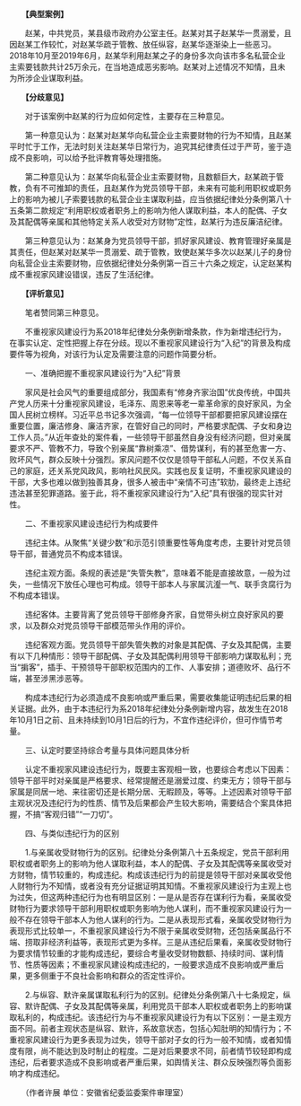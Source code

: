 　　**【典型案例】**

　　赵某，中共党员，某县级市政府办公室主任。赵某对其子赵某华一贯溺爱，且因赵某工作较忙，对赵某华疏于管教、放任纵容，赵某华逐渐染上一些恶习。2018年10月至2019年6月，赵某华利用赵某之子的身份多次向该市多名私营企业主索要钱款共计25万余元，在当地造成恶劣影响。赵某对上述情况不知情，且未为所涉企业谋取利益。

　　**【分歧意见】**

　　对于该案例中赵某的行为应如何定性，主要存在三种意见。

　　第一种意见认为：赵某对赵某华向私营企业主索要财物的行为不知情，且赵某平时忙于工作，无法时刻关注赵某华日常行为，追究其纪律责任过于严苛，鉴于造成不良影响，可以给予批评教育等处理措施。

　　第二种意见认为：赵某华向私营企业主索要财物，且数额巨大，赵某疏于管教，负有不可推卸的责任，且赵某作为党员领导干部，未来有可能利用职权或职务上的影响为被儿子索要钱款的私营企业主谋取利益，应当依据纪律处分条例第八十五条第二款规定“利用职权或者职务上的影响为他人谋取利益，本人的配偶、子女及其配偶等亲属和其他特定关系人收受对方财物”定性，赵某行为违反廉洁纪律。

　　第三种意见认为：赵某身为党员领导干部，抓好家风建设、教育管理好亲属是其责任，但赵某对赵某华一贯溺爱、疏于管教，致使赵某华多次以赵某儿子的身份向私营企业主索要财物，应依据纪律处分条例第一百三十六条之规定，认定赵某构成不重视家风建设错误，违反了生活纪律。

　　**【评析意见】**

　　笔者赞同第三种意见。

　　不重视家风建设行为系2018年纪律处分条例新增条款，作为新增违纪行为，在事实认定、定性把握上存在分歧。现以不重视家风建设行为“入纪”的背景及构成要件等为视角，对该行为认定及需要注意的问题作简要分析。

　　一、准确把握不重视家风建设行为“入纪”背景

　　家风是社会风气的重要组成部分，我国素有“修身齐家治国”优良传统，中国共产党人历来十分重视家风建设，毛泽东、周恩来等老一辈革命家的良好家风，为全国人民树立榜样。习近平总书记多次强调，“每一位领导干部都要把家风建设摆在重要位置，廉洁修身、廉洁齐家，在管好自己的同时，严格要求配偶、子女和身边工作人员。”从近年查处的案件看，一些领导干部虽然自身没有经济问题，但对亲属要求不严、管教不力，导致个别亲属“靠树乘凉”、借势谋利，有的甚至危害一方、败坏风气，群众反映十分强烈。家风问题不仅仅是领导干部私人问题，不仅关系自己的家庭，还关系党风政风，影响社风民风。实践也反复证明，不重视家风建设的干部，大多也难以做到独善其身，很多人被击中“亲情不可违”软肋，最终走上违纪违法甚至犯罪道路。鉴于此，将不重视家风建设行为“入纪”具有很强的现实针对性。

　　二、不重视家风建设违纪行为构成要件

　　违纪主体。从聚焦“关键少数”和示范引领重要性等角度考虑，主要针对党员领导干部，普通党员不构成本错误。

　　违纪主观方面。条规的表述是“失管失教”，意味着不能是直接故意，一般为过失，一些情况下放任心理也可构成。领导干部本人与家属沆瀣一气、联手贪腐行为不构成本错误。

　　违纪客体。主要背离了党员领导干部修身齐家，自觉带头树立良好家风的要求，以及群众对党员领导干部模范带头作用的评价。

　　违纪客观方面。党员领导干部失管失教的对象是其配偶、子女及其配偶，主要有以下几种情形：领导干部配偶、子女及其配偶利用领导干部影响力谋取私利；充当“掮客”，插手、干预领导干部职权范围内的工作、人事安排；道德败坏、品行不端，甚至涉黑涉恶等。

　　构成本违纪行为必须造成不良影响或严重后果，需要收集能证明违纪后果的相关证据。此外，由于本违纪行为系2018年纪律处分条例新增内容，故发生在2018年10月1日之前、且未持续到10月1日后的行为，不宜作违纪评价，但可作情节考量。

　　三、认定时要坚持综合考量与具体问题具体分析

　　认定不重视家风建设违纪行为，既要主客观相一致，也要综合考虑以下因素：领导干部平时对亲属是严格要求、经常提醒还是溺爱过度、约束无方；领导干部与家属是同居一地、来往密切还是长期分居、无暇顾及，等等。上述因素对领导干部主观状况及违纪行为的性质、情节及后果都会产生较大影响，需要结合个案具体把握，不搞“客观归错”“一刀切”。

　　四、与类似违纪行为的区别

　　1.与亲属收受财物行为的区别。纪律处分条例第八十五条规定，党员干部利用职权或者职务上的影响为他人谋取利益，本人的配偶、子女及其配偶等亲属收受对方财物，情节较重的，构成违纪。构成该违纪行为的前提是领导干部对亲属收受他人财物行为不知情，或者没有充分证据证明其知情。不重视家风建设行为主观上也为过失，但这两种违纪行为也有明显区别：一是从是否存在谋利行为看，亲属收受财物行为要求领导干部利用职权或职务影响为他人谋利，而不重视家风建设行为一般不存在领导干部本人为他人谋利的行为。二是从表现形式看，亲属收受财物行为表现形式比较单一，不重视家风建设行为不限于亲属收受财物，还包括亲属品行不端、捞取非经济利益等，表现形式更为多样。三是从违纪后果看，亲属收受财物行为要求情节较重的才能构成违纪，要综合考量收受财物数额、持续时间、谋利情节、性质等因素；不重视家风建设构成违纪的，一般要求造成不良影响或严重后果，更多侧重于不良社会影响和群众的否定性评价。

　　2.与纵容、默许亲属谋取私利行为的区别。纪律处分条例第八十七条规定，纵容、默许配偶、子女及其配偶等亲属，利用党员干部本人职权或者职务上的影响谋取私利的，构成违纪。该违纪行为与不重视家风建设行为有以下区别：一是主观方面不同。前者主观状态是纵容、默许，系故意状态，包括心知肚明的知情行为；不重视家风建设行为更多表现为过失，领导干部对子女的行为一般不知情，或者知情度有限，尚不能达到及时制止的程度。二是对后果要求不同，前者情节较轻即构成违纪，后者要求造成不良影响或者严重后果，如舆情关注、群众反映强烈等负面影响才构成违纪。

　　（作者许展 单位：安徽省纪委监委案件审理室）